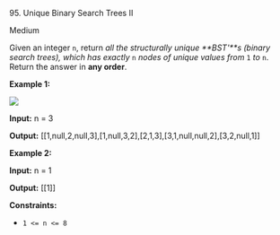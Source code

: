 ﻿95\. Unique Binary Search Trees II

Medium

Given an integer `n`, return _all the structurally unique **BST'**s (binary search trees), which has exactly_ `n` _nodes of unique values from_ `1` _to_ `n`. Return the answer in **any order**.

**Example 1:**

![](https://assets.leetcode.com/uploads/2021/01/18/uniquebstn3.jpg)

**Input:** n = 3

**Output:** \[\[1,null,2,null,3\],\[1,null,3,2\],\[2,1,3\],\[3,1,null,null,2\],\[3,2,null,1\]\] 

**Example 2:**

**Input:** n = 1

**Output:** \[\[1\]\] 

**Constraints:**

*   `1 <= n <= 8`